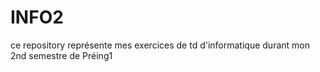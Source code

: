 # INFO2

ce repository représente mes exercices de td d'informatique durant mon 2nd semestre de Préing1
